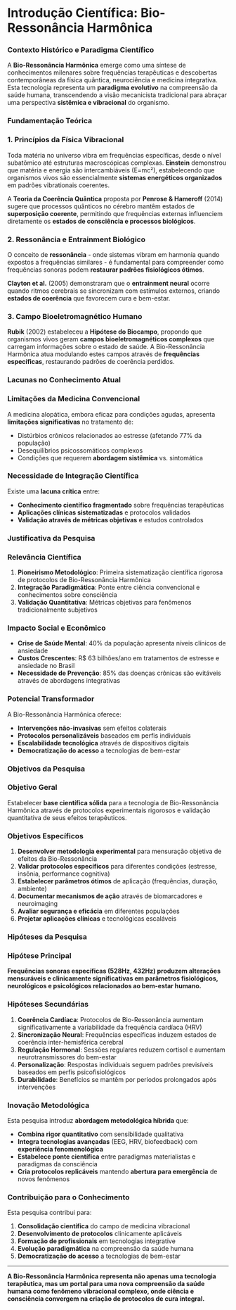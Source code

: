 # Introdução Científica: Bio-Ressonância Harmônica

### **Contexto Histórico e Paradigma Científico**

A **Bio-Ressonância Harmônica** emerge como uma síntese de conhecimentos milenares sobre frequências terapêuticas e descobertas contemporâneas da física quântica, neurociência e medicina integrativa. Esta tecnologia representa um **paradigma evolutivo** na compreensão da saúde humana, transcendendo a visão mecanicista tradicional para abraçar uma perspectiva **sistêmica e vibracional** do organismo.

### **Fundamentação Teórica**

### **1. Princípios da Física Vibracional**

Toda matéria no universo vibra em frequências específicas, desde o nível subatômico até estruturas macroscópicas complexas. **Einstein** demonstrou que matéria e energia são intercambiáveis (E=mc²), estabelecendo que organismos vivos são essencialmente **sistemas energéticos organizados** em padrões vibrationais coerentes.

A **Teoria da Coerência Quântica** proposta por **Penrose & Hameroff** (2014) sugere que processos quânticos no cérebro mantêm estados de **superposição coerente**, permitindo que frequências externas influenciem diretamente os **estados de consciência e processos biológicos**.

### **2. Ressonância e Entrainment Biológico**

O conceito de **ressonância** - onde sistemas vibram em harmonia quando expostos a frequências similares - é fundamental para compreender como frequências sonoras podem **restaurar padrões fisiológicos ótimos**.

**Clayton et al.** (2005) demonstraram que o **entrainment neural** ocorre quando ritmos cerebrais se sincronizam com estímulos externos, criando **estados de coerência** que favorecem cura e bem-estar.

### **3. Campo Bioeletromagnético Humano**

**Rubik** (2002) estabeleceu a **Hipótese do Biocampo**, propondo que organismos vivos geram **campos bioeletromagnéticos complexos** que carregam informações sobre o estado de saúde. A Bio-Ressonância Harmônica atua modulando estes campos através de **frequências específicas**, restaurando padrões de coerência perdidos.

### **Lacunas no Conhecimento Atual**

### **Limitações da Medicina Convencional**

A medicina alopática, embora eficaz para condições agudas, apresenta **limitações significativas** no tratamento de:

- Distúrbios crônicos relacionados ao estresse (afetando 77% da população)
- Desequilíbrios psicossomáticos complexos
- Condições que requerem **abordagem sistêmica** vs. sintomática

### **Necessidade de Integração Científica**

Existe uma **lacuna crítica** entre:

- **Conhecimento científico fragmentado** sobre frequências terapêuticas
- **Aplicações clínicas sistematizadas** e protocolos validados
- **Validação através de métricas objetivas** e estudos controlados

### **Justificativa da Pesquisa**

### **Relevância Científica**

1. **Pioneirismo Metodológico**: Primeira sistematização científica rigorosa de protocolos de Bio-Ressonância Harmônica
2. **Integração Paradigmática**: Ponte entre ciência convencional e conhecimentos sobre consciência
3. **Validação Quantitativa**: Métricas objetivas para fenômenos tradicionalmente subjetivos

### **Impacto Social e Econômico**

- **Crise de Saúde Mental**: 40% da população apresenta níveis clínicos de ansiedade
- **Custos Crescentes**: R$ 63 bilhões/ano em tratamentos de estresse e ansiedade no Brasil
- **Necessidade de Prevenção**: 85% das doenças crônicas são evitáveis através de abordagens integrativas

### **Potencial Transformador**

A Bio-Ressonância Harmônica oferece:

- **Intervenções não-invasivas** sem efeitos colaterais
- **Protocolos personalizáveis** baseados em perfis individuais
- **Escalabilidade tecnológica** através de dispositivos digitais
- **Democratização do acesso** a tecnologias de bem-estar

### **Objetivos da Pesquisa**

### **Objetivo Geral**

Estabelecer **base científica sólida** para a tecnologia de Bio-Ressonância Harmônica através de protocolos experimentais rigorosos e validação quantitativa de seus efeitos terapêuticos.

### **Objetivos Específicos**

1. **Desenvolver metodologia experimental** para mensuração objetiva de efeitos da Bio-Ressonância
2. **Validar protocolos específicos** para diferentes condições (estresse, insônia, performance cognitiva)
3. **Estabelecer parâmetros ótimos** de aplicação (frequências, duração, ambiente)
4. **Documentar mecanismos de ação** através de biomarcadores e neuroimaging
5. **Avaliar segurança e eficácia** em diferentes populações
6. **Projetar aplicações clínicas** e tecnológicas escaláveis

### **Hipóteses da Pesquisa**

### **Hipótese Principal**

**Frequências sonoras específicas (528Hz, 432Hz) produzem alterações mensuráveis e clinicamente significativas em parâmetros fisiológicos, neurológicos e psicológicos relacionados ao bem-estar humano.**

### **Hipóteses Secundárias**

1. **Coerência Cardíaca**: Protocolos de Bio-Ressonância aumentam significativamente a variabilidade da frequência cardíaca (HRV)
2. **Sincronização Neural**: Frequências específicas induzem estados de coerência inter-hemisférica cerebral
3. **Regulação Hormonal**: Sessões regulares reduzem cortisol e aumentam neurotransmissores do bem-estar
4. **Personalização**: Respostas individuais seguem padrões previsíveis baseados em perfis psicofisiológicos
5. **Durabilidade**: Benefícios se mantêm por períodos prolongados após intervenções

### **Inovação Metodológica**

Esta pesquisa introduz **abordagem metodológica híbrida** que:

- **Combina rigor quantitativo** com sensibilidade qualitativa
- **Integra tecnologias avançadas** (EEG, HRV, biofeedback) com **experiência fenomenológica**
- **Estabelece ponte científica** entre paradigmas materialistas e paradigmas da consciência
- **Cria protocolos replicáveis** mantendo **abertura para emergência** de novos fenômenos

### **Contribuição para o Conhecimento**

Esta pesquisa contribui para:

1. **Consolidação científica** do campo de medicina vibracional
2. **Desenvolvimento de protocolos** clinicamente aplicáveis
3. **Formação de profissionais** em tecnologias integrative
4. **Evolução paradigmática** na compreensão da saúde humana
5. **Democratização do acesso** a tecnologias de bem-estar

---

**A Bio-Ressonância Harmônica representa não apenas uma tecnologia terapêutica, mas um portal para uma nova compreensão da saúde humana como fenômeno vibracional complexo, onde ciência e consciência convergem na criação de protocolos de cura integral.**